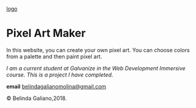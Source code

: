 [logo](https://github.com/belinda-galiano/projects/blob/master/dom-drills/version-3/pixar-art.png)

# Pixel Art Maker

In this website, you can create your own pixel art.
You can choose colors from a palette and then paint pixel art.

 *I am a current student at Galvanize in the Web Development Immersive course. This is a project I have completed.*
 
 **email** belindagalianomolina@gmail.com
 
 © Belinda Galiano,2018.
